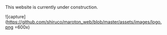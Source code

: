 This website is currently under construction.

![capture](https://github.com/shiruco/maroton_web/blob/master/assets/images/logo.png =600x)